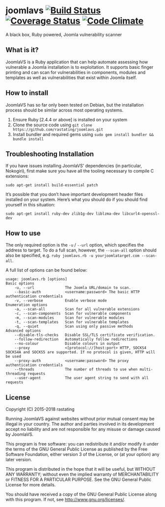 # joomlavs [![Build Status](https://travis-ci.org/rastating/joomlavs.svg?branch=master)](https://travis-ci.org/rastating/joomlavs) [![Coverage Status](https://coveralls.io/repos/github/rastating/joomlavs/badge.svg?branch=development)](https://coveralls.io/github/rastating/joomlavs?branch=development) [![Code Climate](https://codeclimate.com/github/rastating/joomlavs/badges/gpa.svg)](https://codeclimate.com/github/rastating/joomlavs)
A black box, Ruby powered, Joomla vulnerability scanner

## What is it?
JoomlaVS is a Ruby application that can help automate assessing how vulnerable a Joomla installation is to exploitation. It supports basic finger printing and can scan for vulnerabilities in components, modules and templates as well as vulnerabilities that exist within Joomla itself.

## How to install
JoomlaVS has so far only been tested on Debian, but the installation process should be similar across most operating systems.

1. Ensure Ruby [2.4.4 or above] is installed on your system
2. Clone the source code using ```git clone https://github.com/rastating/joomlavs.git```
3. Install bundler and required gems using ```sudo gem install bundler && bundle install```

## Troubleshooting Installation
If you have issues installing JoomlaVS' dependencies (in particular, Nokogiri), first make sure you have all the tooling necessary to compile C extensions:

```
sudo apt-get install build-essential patch
```

It’s possible that you don’t have important development header files installed on your system. Here’s what you should do if you should find yourself in this situation:

```
sudo apt-get install ruby-dev zlib1g-dev liblzma-dev libcurl4-openssl-dev
```

## How to use
The only required option is the ```-u``` / ```--url``` option, which specifies the address to target. To do a full scan, however, the ```--scan-all``` option should also be specified, e.g. ```ruby joomlavs.rb -u yourjoomlatarget.com --scan-all```.

A full list of options can be found below:

```
usage: joomlavs.rb [options]
Basic options
    -u, --url              The Joomla URL/domain to scan.
    --basic-auth           <username:password> The basic HTTP authentication credentials
    -v, --verbose          Enable verbose mode
Enumeration options
    -a, --scan-all         Scan for all vulnerable extensions
    -c, --scan-components  Scan for vulnerable components
    -m, --scan-modules     Scan for vulnerable modules
    -t, --scan-templates   Scan for vulnerable templates
    -q, --quiet            Scan using only passive methods
Advanced options
    --disable-tls-checks   Disable SSL/TLS certificate verification.
    --follow-redirection   Automatically follow redirections
    --no-colour            Disable colours in output
    --proxy                <[protocol://]host:port> HTTP, SOCKS4 SOCKS4A and SOCKS5 are supported. If no protocol is given, HTTP will be used
    --proxy-auth           <username:password> The proxy authentication credentials
    --threads              The number of threads to use when multi-threading requests
    --user-agent           The user agent string to send with all requests
```

## License
Copyright (C) 2015-2018 rastating

Running JoomlaVS against websites without prior mutual consent may be illegal in your country. The author and parties involved in its development accept no liability and are not responsible for any misuse or damage caused by JoomlaVS.

This program is free software: you can redistribute it and/or modify it under the terms of the GNU General Public License as published by the Free Software Foundation, either version 3 of the License, or (at your option) any later version.

This program is distributed in the hope that it will be useful, but WITHOUT ANY WARRANTY; without even the implied warranty of MERCHANTABILITY or FITNESS FOR A PARTICULAR PURPOSE.  See the GNU General Public License for more details.

You should have received a copy of the GNU General Public License along with this program.  If not, see <http://www.gnu.org/licenses/>.
